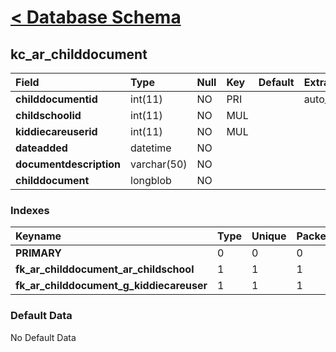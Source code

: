 # [< Database Schema](DatabaseSchema.md) #

## kc\_ar\_childdocument ##
| **Field** | Type | Null | Key | Default | Extra | Comment |
|:----------|:-----|:-----|:----|:--------|:------|:--------|
| **childdocumentid** | int(11) | NO   | PRI |         | auto\_increment |         |
| **childschoolid** | int(11) | NO   | MUL |         |       |         |
| **kiddiecareuserid** | int(11) | NO   | MUL |         |       |         |
| **dateadded** | datetime | NO   |     |         |       |         |
| **documentdescription** | varchar(50) | NO   |     |         |       |         |
| **childdocument** | longblob | NO   |     |         |       |         |


### Indexes ###
| **Keyname** | Type | Unique | Packed | Column | Seq | Cardinality | Collation | Null | Comment |
|:------------|:-----|:-------|:-------|:-------|:----|:------------|:----------|:-----|:--------|
| **PRIMARY** | 0    | 0      | 0      | childdocumentid | 1   | 0           | A         | 0    | 0       |
| **fk\_ar\_childdocument\_ar\_childschool** | 1    | 1      | 1      | childschoolid | 1   |             | A         | 1    | 1       |
| **fk\_ar\_childdocument\_g\_kiddiecareuser** | 1    | 1      | 1      | kiddiecareuserid | 1   |             | A         | 1    | 1       |


### Default Data ###
No Default Data